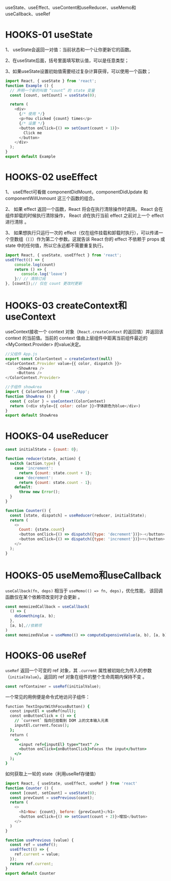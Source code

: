 useState、useEffect、useContent和useReducer、useMemo和 useCallback、useRef

# HOOKS-01 useState

1、 useState会返回一对值：当前状态和一个让你更新它的函数。

2、在useState后面，括号里面填写默认值，可以是任意类型；

3、如果useState设置初始值需要经过复杂计算获得，可以使用一个函数；

~~~javascript
import React, { useState } from 'react';
function Example () {
  // 声明一个新的叫做 “count” 的 state 变量
  const [count, setCount] = useState(0);

  return (
    <div>
      {/* 使用 */}
      <p>You clicked {count} times</p>
      {/* 设置 */}
      <button onClick={() => setCount(count + 1)}>
        Click me
      </button>
    </div>
  );
}
export default Example
~~~

# HOOKS-02 useEffect

1、 useEffect可看做 componentDidMount，componentDidUpdate 和 componentWillUnmount 这三个函数的组合。 

2、 如果 effect 返回一个函数，React 将会在执行清除操作时调用。 React 会在组件卸载的时候执行清除操作， React *会*在执行当前 effect 之前对上一个 effect 进行清除 。

3、 如果想执行只运行一次的 effect（仅在组件挂载和卸载时执行），可以传递一个空数组（`[]`）作为第二个参数。这就告诉 React 你的 effect 不依赖于 props 或 state 中的任何值，所以它永远都不需要重复执行。

~~~javascript
import React, { useState, useEffect } from 'react';
useEffect(() => {
    console.log(count)
    return () => {
       console.log('leave')
    }// // 清除订阅
}, [count]);// 仅在 count 更改时更新
~~~

# HOOKS-03 createContext和useContext

 useContext接收一个 context 对象（`React.createContext` 的返回值）并返回该 context 的当前值。当前的 context 值由上层组件中距离当前组件最近的  <MyContext.Provider> 的value决定。

~~~javascript
//父组件 App.js
export const ColorContext = createContext(null)
<ColorContext.Provider value={{ color, dispatch }}>
     <ShowArea />
     <Buttons />
</ColorContext.Provider>
~~~

~~~javascript
//子组件 showArea
import { ColorContext } from './App';
function ShowArea () {
  const { color } = useContext(ColorContext)
  return (<div style={{ color: color }}>字体颜色为blue</div>)
}
export default ShowArea
~~~

# HOOKS-04  useReducer

~~~javascript
const initialState = {count: 0};

function reducer(state, action) {
  switch (action.type) {
    case 'increment':
      return {count: state.count + 1};
    case 'decrement':
      return {count: state.count - 1};
    default:
      throw new Error();
  }
}

function Counter() {
  const [state, dispatch] = useReducer(reducer, initialState);
  return (
    <>
      Count: {state.count}
      <button onClick={() => dispatch({type: 'decrement'})}>-</button>
      <button onClick={() => dispatch({type: 'increment'})}>+</button>
    </>
  );
}
~~~

# HOOKS-05 useMemo和useCallback

 `useCallback(fn, deps)` 相当于 `useMemo(() => fn, deps)`，优化性能， 该回调函数仅在某个依赖项改变时才会更新 。

~~~javascript
const memoizedCallback = useCallback(
  () => {
    doSomething(a, b);
  },
  [a, b],//依赖项
)
const memoizedValue = useMemo(() => computeExpensiveValue(a, b), [a, b]);
~~~

# HOOKS-06 useRef

 `useRef` 返回一个可变的 ref 对象，其 `.current` 属性被初始化为传入的参数（`initialValue`）。返回的 ref 对象在组件的整个生命周期内保持不变 。

~~~javascript
const refContainer = useRef(initialValue);
~~~

 一个常见的用例便是命令式地访问子组件： 

~~~j
function TextInputWithFocusButton() {
  const inputEl = useRef(null);
  const onButtonClick = () => {
    // `current` 指向已挂载到 DOM 上的文本输入元素
    inputEl.current.focus();
  };
  return (
    <>
      <input ref={inputEl} type="text" />
      <button onClick={onButtonClick}>Focus the input</button>
    </>
  );
}
~~~

如何获取上一轮的 state（利用useRef存储值）

~~~javascript
import React, { useState, useEffect, useRef } from 'react'
function Counter () {
  const [count, setCount] = useState(0);
  const prevCount = usePrevious(count);
  return (
    <>
      <h1>Now: {count}, before: {prevCount}</h1>
      <button onClick={() => setCount(count + 2)}>增加</button>
    </>
  )
}

function usePrevious (value) {
  const ref = useRef();
  useEffect(() => {
    ref.current = value;
  });
  return ref.current;
}
export default Counter
~~~

